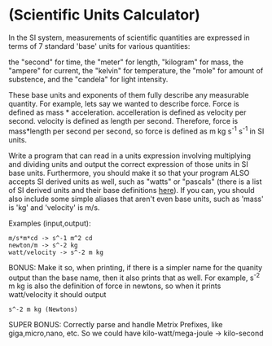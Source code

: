 # (Scientific Units Calculator)
<div class="md"><p>In the SI system, measurements of scientific quantities are expressed in terms of 7 standard 'base' units for various quantities:</p>
<p>the "second" for time, the "meter" for length, "kilogram" for mass, the "ampere" for current, the "kelvin" for temperature, the "mole" for amount of substence, and the
"candela" for light intensity.</p>
<p>These base units and exponents of them fully describe any measurable quantity. For example, lets say we wanted to describe force.  Force is defined as mass * acceleration.
accelleration is defined as velocity per second.  velocity is defined as length per second.   Therefore, force is mass*length per second per second, so force is defined as 
m kg s<sup>-1</sup> s<sup>-1</sup> in SI units.</p>
<p>Write a program that can read in a units expression involving multiplying and dividing units and output the correct expression of those units in SI base units.  Furthermore, you should make it so that your program ALSO accepts SI derived units as well, such as "watts" or "pascals" (there is a list of SI derived units and their base definitions <a href="http://en.wikipedia.org/wiki/SI_derived_units">here</a>).  If you can, you should also include some simple aliases that aren't even base units, such as 'mass' is 'kg' and 'velocity' is m/s.</p>
<p>Examples (input,output):</p>
<pre><code>m/s*m*cd -&gt; s^-1 m^2 cd
newton/m -&gt; s^-2 kg
watt/velocity -&gt; s^-2 m kg
</code></pre>
<p>BONUS:  Make it so, when printing, if there is a simpler name for the quanity output than the base name, then it also prints that as well.  For example, s<sup>-2</sup> m kg is also
the definition of force in newtons, so when it prints watt/velocity it should output</p>
<pre><code>s^-2 m kg (Newtons)
</code></pre>
<p>SUPER BONUS:  Correctly parse and handle Metrix Prefixes, like giga,micro,nano, etc.  So we could have
     kilo-watt/mega-joule -&gt; kilo-second</p>
</div>
